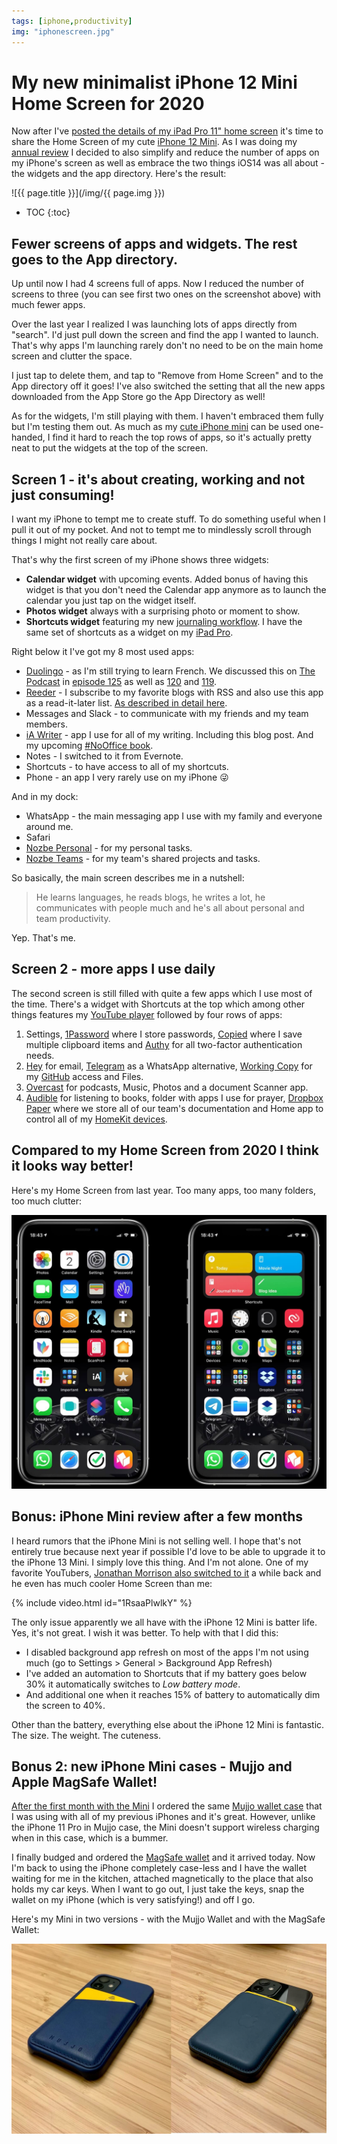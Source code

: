 ```yaml
---
tags: [iphone,productivity]
img: "iphonescreen.jpg"
---
```


# My new minimalist iPhone 12 Mini Home Screen for 2020

Now after I've [posted the details of my iPad Pro 11" home screen](/ipadscreen) it's time to share the Home Screen of my cute [iPhone 12 Mini](/mini). As I was doing my [annual review](/annual) I decided to also simplify and reduce the number of apps on my iPhone's screen as well as embrace the two things iOS14 was all about - the widgets and the app directory. Here's the result:

<!--More-->

![{{ page.title }}](/img/{{ page.img }})

* TOC
{:toc}

## Fewer screens of apps and widgets. The rest goes to the App directory.

Up until now I had 4 screens full of apps. Now I reduced the number of screens to three (you can see first two ones on the screenshot above) with much fewer apps.

Over the last year I realized I was launching lots of apps directly from "search". I'd just pull down the screen and find the app I wanted to launch. That's why apps I'm launching rarely don't no need to be on the main home screen and clutter the space.

I just tap to delete them, and tap to "Remove from Home Screen" and to the App directory off it goes! I've also switched the setting that all the new apps downloaded from the App Store go the App Directory as well!

As for the widgets, I'm still playing with them. I haven't embraced them fully but I'm testing them out. As much as my [cute iPhone mini](/mini) can be used one-handed, I find it hard to reach the top rows of apps, so it's actually pretty neat to put the widgets at the top of the screen.

## Screen 1 - it's about creating, working and not just consuming!

I want my iPhone to tempt me to create stuff. To do something useful when I pull it out of my pocket. And not to tempt me to mindlessly scroll through things I might not really care about.

That's why the first screen of my iPhone shows three widgets:

- **Calendar widget** with upcoming events. Added bonus of having this widget is that you don't need the Calendar app anymore as to launch the calendar you just tap on the widget itself.
- **Photos widget** always with a surprising photo or moment to show.
- **Shortcuts widget** featuring my new [journaling workflow](/journal20). I have the same set of shortcuts as a widget on my [iPad Pro](/ipadscreen).

Right below it I've got my 8 most used apps:

- [Duolingo](https://www.duolingo.com) - as I'm still trying to learn French. We discussed this on [The Podcast](/podcast) in [episode 125](/podcast-125) as well as [120](/podcast-120) and [119](/podcast-119).
- [Reeder](https://www.reederapp.com) - I subscribe to my favorite blogs with RSS and also use this app as a read-it-later list. [As described in detail here](https://michael.team/ipadscreen/#browse---apps-for-browsing-stuff-on-my-ipad).
- Messages and Slack - to communicate with my friends and my team members.
- [iA Writer](https://ia.net/writer) - app I use for all of my writing. Including this blog post. And my upcoming [#NoOffice book](https://NoOffice.org/).
- Notes - I switched to it from Evernote.
- Shortcuts - to have access to all of my shortcuts.
- Phone - an app I very rarely use on my iPhone 😜

And in my dock:

- WhatsApp - the main messaging app I use with my family and everyone around me.
- Safari
- [Nozbe Personal][np] - for my personal tasks.
- [Nozbe Teams][n] - for my team's shared projects and tasks.

So basically, the main screen describes me in a nutshell:

> He learns languages, he reads blogs, he writes a lot, he communicates with people much and he's all about personal and team productivity.

Yep. That's me.

## Screen 2 - more apps I use daily

The second screen is still filled with quite a few apps which I use most of the time. There's a widget with Shortcuts at the top which among other things features my [YouTube player](/yt/) followed by four rows of apps:

1. Settings, [1Password](https://1password.com) where I store passwords, [Copied](https://copiedapp.com) where I save multiple clipboard items and [Authy](https://authy.com) for all two-factor authentication needs.
2. [Hey](https://hey.com) for email, [Telegram](https://telegram.org) as a WhatsApp alternative, [Working Copy](https://workingcopyapp.com) for my [GitHub](/github) access and Files.
3. [Overcast](https://overcast.fm) for podcasts, Music, Photos and a document Scanner app.
4. [Audible](https://sliwinski.com/reading-audiobooks-and-absorbing-content/) for listening to books, folder with apps I use for prayer, [Dropbox Paper](https://www.dropbox.com/paper) where we store all of our team's documentation and Home app to control all of my [HomeKit devices](/podcast-159/).

## Compared to my Home Screen from 2020 I think it looks way better!

Here's my Home Screen from last year. Too many apps, too many folders, too much clutter:

![{{ page.title }} 2](/img/iphonescreen-2.jpg)

## Bonus: iPhone Mini review after a few months

I heard rumors that the iPhone Mini is not selling well. I hope that's not entirely true because next year if possible I'd love to be able to upgrade it to the iPhone 13 Mini. I simply love this thing. And I'm not alone. One of my favorite YouTubers, [Jonathan Morrison also switched to it](https://www.youtube.com/watch?v=u1hA3OXVrKw) a while back and he even has much cooler Home Screen than me:

{% include video.html id="1RsaaPlwlkY" %}

The only issue apparently we all have with the iPhone 12 Mini is batter life. Yes, it's not great. I wish it was better. To help with that I did this:

- I disabled background app refresh on most of the apps I'm not using much (go to Settings > General > Background App Refresh)
- I've added an automation to Shortcuts that if my battery goes below 30% it automatically switches to *Low battery mode*.
- And additional one when it reaches 15% of battery to automatically dim the screen to 40%.

Other than the battery, everything else about the iPhone 12 Mini is fantastic. The size. The weight. The cuteness.

## Bonus 2: new iPhone Mini cases - Mujjo and Apple MagSafe Wallet!

[After the first month with the Mini](/mini) I ordered the same [Mujjo wallet case](https://www.mujjo.com/full-leather-wallet-case-for-iphone-12-mini-monaco-blue/) that I was using with all of my previous iPhones and it's great. However, unlike the iPhone 11 Pro in Mujjo case, the Mini doesn't support wireless charging when in this case, which is a bummer.

I finally budged and ordered the [MagSafe wallet](https://www.apple.com/shop/product/MHLR3ZM/A/iphone-leather-wallet-with-magsafe-black) and it arrived today. Now I'm back to using the iPhone completely case-less and I have the wallet waiting for me in the kitchen, attached magnetically to the place that also holds my car keys. When I want to go out, I just take the keys, snap the wallet on my iPhone (which is very satisfying!) and off I go.

Here's my Mini in two versions - with the Mujjo Wallet and with the MagSafe Wallet:

![{{ page.title }} 3](/img/iphonescreen-3.jpg)

[n]: https://michael.gratis/nozbe
[np]: https://michael.gratis/nozbepersonal
